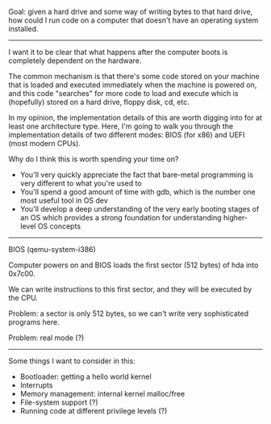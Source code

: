Goal: given a hard drive and some way of writing bytes to that hard drive, how
could I run code on a computer that doesn't have an operating system installed.

---

I want it to be clear that what happens after the computer boots is completely
dependent on the hardware.

The common mechanism is that there's some code stored on your machine that is
loaded and executed immediately when the machine is powered on, and this code
"searches" for more code to load and execute which is (hopefully) stored on a
hard drive, floppy disk, cd, etc.

In my opinion, the implementation details of this are worth digging into for at
least one architecture type. Here, I'm going to walk you through the
implementation details of two different modes: BIOS (for x86) and UEFI (most
modern CPUs).

Why do I think this is worth spending your time on?

- You'll very quickly appreciate the fact that bare-metal programming is very
  different to what you're used to
- You'll spend a good amount of time with gdb, which is the number one most
  useful tool in OS dev
- You'll develop a deep understanding of the very early booting stages of an OS
  which provides a strong foundation for understanding higher-level OS concepts

---

BIOS (qemu-system-i386)

Computer powers on and BIOS loads the first sector (512 bytes) of hda into
0x7c00. 

We can write instructions to this first sector, and they will be executed by the
CPU.

Problem: a sector is only 512 bytes, so we can't write very sophisticated
programs here.

Problem: real mode (?)

---

Some things I want to consider in this:

- Bootloader: getting a hello world kernel
- Interrupts
- Memory management: internal kernel malloc/free
- File-system support (?)
- Running code at different privilege levels (?)